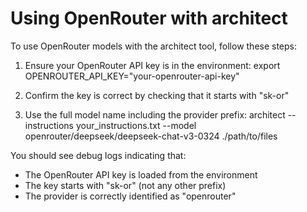 # Using OpenRouter with architect

To use OpenRouter models with the architect tool, follow these steps:

1. Ensure your OpenRouter API key is in the environment:
   export OPENROUTER_API_KEY="your-openrouter-api-key"

2. Confirm the key is correct by checking that it starts with "sk-or"

3. Use the full model name including the provider prefix:
   architect --instructions your_instructions.txt --model openrouter/deepseek/deepseek-chat-v3-0324 ./path/to/files

You should see debug logs indicating that:
- The OpenRouter API key is loaded from the environment
- The key starts with "sk-or" (not any other prefix)
- The provider is correctly identified as "openrouter"
